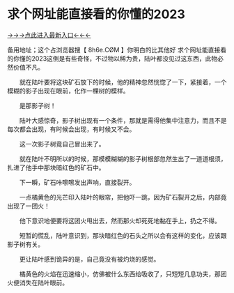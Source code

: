# 求个网址能直接看的你懂的2023

<a href="https://6h8k.top ">→→→点此进入最新入口←←←</a >

备用地址；这个占浏览器搜【 8h6e.СØΜ 】你明白的比其他好
求个网址能直接看的你懂的2023这倒是有些奇怪，不过物以稀为贵，陆叶都没见过这东西，此物必然价值不凡。

　　就在陆叶要将这块矿石放下的时候，他的精神忽然恍惚了一下，紧接着，一个模糊的影子出现在眼前，化作一棵树的模样。

　　是那影子树！

　　陆叶大感惊奇，影子树出现有一个条件，那就是需得他集中注意力，而且不是每次都会出现，有时候会出现，有时候又不会。

　　这一次影子树竟自己冒出来了。

　　就在陆叶不明所以的时候，那模模糊糊的影子树根部忽然生出了一道道根须，扎进了他手中那块暗红色的矿石中。

　　下一瞬，矿石咔嚓嚓发出声响，直接裂开。

　　一点橘黄色的光芒印入陆叶的眼帘，把他吓一跳，因为矿石裂开之后，内部竟出现了一团火！

　　他下意识地便要将这团火甩出去，然而那火却死死地黏在手上，扔之不得。

　　短暂的慌乱，陆叶意识到，那块暗红色的石头之所以会有这样的变化，应该跟影子树有关。

　　更让陆叶感到诡异的是，自己竟没有被灼烧的感觉。

　　橘黄色的火焰在迅速缩小，仿佛被什么东西给吸收了，只短短几息功夫，那团火便消失在陆叶眼前。

